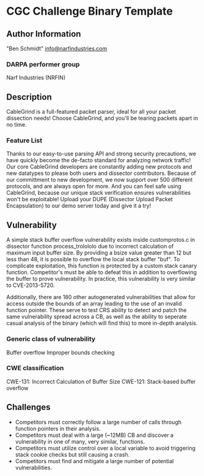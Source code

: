 # CGC Challenge Binary Template

## Author Information

"Ben Schmidt" <info@narfindustries.com>

### DARPA performer group

Narf Industries (NRFIN)

## Description

CableGrind is a full-featured packet parser, ideal for all your packet dissection needs! Choose CableGrind, and you'll be tearing packets apart in no time.

### Feature List

Thanks to our easy-to-use parsing API and strong security precautions, we have quickly become the de-facto standard for analyzing network traffic! Our core CableGrind developers are constantly adding new protocols and new datatypes to please both users and dissector contributors. Because of our committment to new development, we now support over 500 different protocols, and are always open for more. And you can feel safe using CableGrind, because our unique stack verification ensures vulnerabilities won't be exploitable! Upload your DUPE (Dissector Upload Packet Encapsulation) to our demo server today and give it a try!


## Vulnerability

A simple stack buffer overflow vulnerability exists inside customprotos.c in dissector function process\_trolololo due to incorrect calculation of maximum input buffer size. By providing a bsize value greater than 12 but less than 48, it is possible to overflow the local stack buffer "buf". To complicate exploitation, this function is protected by a custom stack canary function.
Competitor's must be able to defeat this in addition to overflowing the buffer to prove vulnerability. In practice, this vulnerability is very similar to CVE-2013-5720.

Additionally, there are 180 other autogenerated vulnerabilities that allow for access outside the bounds of an array leading to the use of an invalid function pointer.
These serve to test CRS ability to detect and patch the same vulnerability spread across a CB, as well as the ability to seperate casual analysis of the binary (which will find this) to more in-depth analysis.

### Generic class of vulnerability

Buffer overflow
Improper bounds checking

### CWE classification

CWE-131: Incorrect Calculation of Buffer Size
CWE-121: Stack-based buffer overflow

## Challenges

* Competitors must correctly follow a large number of calls through function pointers in their analysis.
* Competitors must deal with a large (~12MB) CB and discover a vulnerability in one of many, very similar, functions.  
* Competitors must utilize control over a local variable to avoid triggering stack cookie checks but still causing a crash.
* Competitors must find and mitigate a large number of potential vulnerabilities.
